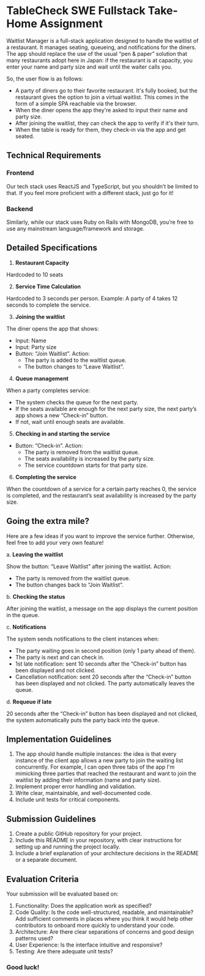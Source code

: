 # TableCheck SWE Fullstack Take-Home Assignment

Waitlist Manager is a full-stack application designed to handle the waitlist of a restaurant. It manages seating, queueing, and notifications for the diners. The app should replace the use of the usual “pen & paper” solution that many restaurants adopt here in Japan: if the restaurant is at capacity, you enter your name and party size and wait until the waiter calls you.

So, the user flow is as follows:
- A party of diners go to their favorite restaurant. It's fully booked, but the restaurant gives the option to join a virtual waitlist. This comes in the form of a simple SPA reachable via the browser.
- When the diner opens the app they're asked to input their name and party size.
- After joining the waitlist, they can check the app to verify if it's their turn.
- When the table is ready for them, they check-in via the app and get seated.

## Technical Requirements

### Frontend

Our tech stack uses ReactJS and TypeScript, but you shouldn’t be limited to that. If you feel more proficient with a different stack, just go for it!

### Backend

Similarly, while our stack uses Ruby on Rails with MongoDB, you’re free to use any mainstream language/framework and storage.

## Detailed Specifications

1. **Restaurant Capacity**

Hardcoded to 10 seats

2. **Service Time Calculation**

Hardcoded to 3 seconds per person. Example: A party of 4 takes 12 seconds to complete the service.

3. **Joining the waitlist**

The diner opens the app that shows:
- Input: Name
- Input: Party size
- Button: “Join Waitlist”. Action:
    - The party is added to the waitlist queue.
    - The button changes to “Leave Waitlist”.

4. **Queue management**

When a party completes service:
- The system checks the queue for the next party.
- If the seats available are enough for the next party size, the next party’s app shows a new “Check-in” button.
- If not, wait until enough seats are available.

5. **Checking in and starting the service**

- Button: “Check-in”. Action:
    - The party is removed from the waitlist queue.
    - The seats availability is increased by the party size.
    - The service countdown starts for that party size.

6. **Completing the service**

When the countdown of a service for a certain party reaches 0, the service is completed, and the restaurant’s seat availability is increased by the party size.


## Going the extra mile?
Here are a few ideas if you want to improve the service further. Otherwise, feel free to add your very own feature!

a. **Leaving the waitlist**

Show the button: “Leave Waitlist” after joining the waitlist. Action:
- The party is removed from the waitlist queue.
- The button changes back to “Join Waitlist”.

b. **Checking the status**

After joining the waitlist, a message on the app displays the current position in the queue.

c. **Notifications**

The system sends notifications to the client instances when:
- The party waiting goes in second position (only 1 party ahead of them).
- The party is next and can check in.
- 1st late notification: sent 10 seconds after the “Check-in” button has been displayed and not clicked.
- Cancellation notification: sent 20 seconds after the “Check-in” button has been displayed and not clicked. The party automatically leaves the queue.

d. **Requeue if late**

20 seconds after the “Check-in” button has been displayed and not clicked, the system automatically puts the party back into the queue.

## Implementation Guidelines

1. The app should handle multiple instances: the idea is that every instance of the client app allows a new party to join the waiting list concurrently. For example, I can open three tabs of the app I'm mimicking three parties that reached the restaurant and want to join the waitlist by adding their information (name and party size).
2. Implement proper error handling and validation.
3. Write clear, maintainable, and well-documented code.
4. Include unit tests for critical components.

## Submission Guidelines

1. Create a public GitHub repository for your project.
2. Include this README in your repository, with clear instructions for setting up and running the project locally.
3. Include a brief explanation of your architecture decisions in the README or a separate document.

## Evaluation Criteria

Your submission will be evaluated based on:

1. Functionality: Does the application work as specified?
2. Code Quality: Is the code well-structured, readable, and maintainable? Add sufficient comments in places where you think it would help other contributors to onboard more quickly to understand your code.
3. Architecture: Are there clear separations of concerns and good design patterns used?
4. User Experience: Is the interface intuitive and responsive?
5. Testing: Are there adequate unit tests?

### Good luck!
